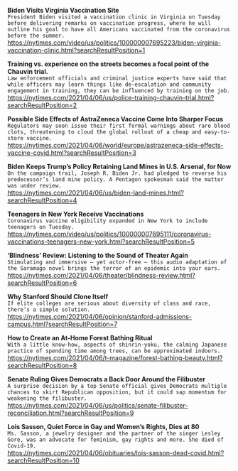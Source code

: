 **Biden Visits Virginia Vaccination Site**\
`President Biden visited a vaccination clinic in Virginia on Tuesday before delivering remarks on vaccination progress, where he will outline his goal to have all Americans vaccinated from the coronavirus before the summer.`\
https://nytimes.com/video/us/politics/100000007695223/biden-virginia-vaccination-clinic.html?searchResultPosition=1

**Training vs. experience on the streets becomes a focal point of the Chauvin trial.**\
`Law enforcement officials and criminal justice experts have said that while officers may learn things like de-escalation and community engagement in training, they can be influenced by training on the job.`\
https://nytimes.com/2021/04/06/us/police-training-chauvin-trial.html?searchResultPosition=2

**Possible Side Effects of AstraZeneca Vaccine Come Into Sharper Focus**\
`Regulators may soon issue their first formal warnings about rare blood clots, threatening to cloud the global rollout of a cheap and easy-to-store vaccine.`\
https://nytimes.com/2021/04/06/world/europe/astrazeneca-side-effects-vaccine-covid.html?searchResultPosition=3

**Biden Keeps Trump’s Policy Retaining Land Mines in U.S. Arsenal, for Now**\
`On the campaign trail, Joseph R. Biden Jr. had pledged to reverse his predecessor’s land mine policy. A Pentagon spokesman said the matter was under review.`\
https://nytimes.com/2021/04/06/us/biden-land-mines.html?searchResultPosition=4

**Teenagers in New York Receive Vaccinations**\
`Coronavirus vaccine eligibility expanded in New York to include teenagers on Tuesday.`\
https://nytimes.com/video/us/politics/100000007695111/coronavirus-vaccinations-teenagers-new-york.html?searchResultPosition=5

**‘Blindness’ Review: Listening to the Sound of Theater Again**\
`Stimulating and immersive — yet actor-free — this audio adaptation of the Saramago novel brings the terror of an epidemic into your ears.`\
https://nytimes.com/2021/04/06/theater/blindness-review.html?searchResultPosition=6

**Why Stanford Should Clone Itself**\
`If elite colleges are serious about diversity of class and race, there’s a simple solution.`\
https://nytimes.com/2021/04/06/opinion/stanford-admissions-campus.html?searchResultPosition=7

**How to Create an At-Home Forest Bathing Ritual**\
`With a little know-how, aspects of shinrin-yoku, the calming Japanese practice of spending time among trees, can be approximated indoors.`\
https://nytimes.com/2021/04/06/t-magazine/forest-bathing-beauty.html?searchResultPosition=8

**Senate Ruling Gives Democrats a Back Door Around the Filibuster**\
`A surprise decision by a top Senate official gives Democrats multiple chances to skirt Republican opposition, but it could sap momentum for weakening the filibuster.`\
https://nytimes.com/2021/04/06/us/politics/senate-filibuster-reconciliation.html?searchResultPosition=9

**Lois Sasson, Quiet Force in Gay and Women’s Rights, Dies at 80**\
`Ms. Sasson, a jewelry designer and the partner of the singer Lesley Gore, was an advocate for feminism, gay rights and more. She died of Covid-19.`\
https://nytimes.com/2021/04/06/obituaries/lois-sasson-dead-covid.html?searchResultPosition=10

